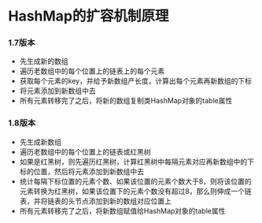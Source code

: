 # HashMap的扩容机制原理
### 1.7版本
- 先生成新的数组
- 遍历老数组中的每个位置上的链表上的每个元素
- 获取每个元素的key，并给予新数组产长度，计算出每个元素再新数组的下标
- 将元素添加到新数组中去
- 所有元素转移完了之后，将新的数组复制类HashMap对象的table属性

### 1.8版本
- 先生成新数组
- 遍历老数组中的每个位置上的链表或红黑树
- 如果是红黑树，则先遍历红黑树，计算红黑树中每隔元素对应再新数组中的下标的位置，然后将元素添加到新数组中去
- 统计每隔下标位置的元素个数、如果该位置的元素个数大于8，则将该位置的元素转换为红黑树，如果该位置下的元素个数没有超过8，那么则伸成一个链表，并将链表的头节点添加到新的数组对应位置上
- 所有元素转移完了之后，将新数组赋值给HashMap对象的table属性